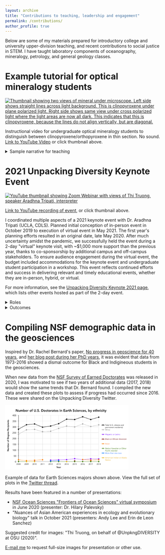 ```yaml
---
layout: archive
title: "Contributions to teaching, leadership and engagement"
permalink: /contributions/
author_profile: true
---
```


Below are some of my materials prepared for introductory college and university upper-division teaching, and recent contributions to social justice in STEM. I have taught laboratory components of oceanography, mineralogy, petrology, and general geology classes.


# Example tutorial for optical mineralogy students

 <a href="https://www.youtube.com/watch?v=muPhXJS_qwk/"><img src="https://img.youtube.com/vi/muPhXJS_qwk/0.jpg" style="width:400px" alt="Thumbnail showing two views of mineral under microscope. Left side shows straight lines across light background. This is clinopyroxene under plane polarized light. Right side shows same view under cross polarized light where the light areas are now all dark. This indicates that this is clinopyroxene, because the lines do not align vertically, but are diagonal.">
      </a>
      
Instructional video for undergraduate optical mineralogy students to distinguish between clinopyroxene/orthopyroxene in thin section. No sound. [Link to YouTube Video](https://www.youtube.com/watch?v=muPhXJS_qwk/) or click thumbnail above.

<details>
<summary>Sample narrative for teaching</summary>

> This video shows how one might use cleavage traces of two unknown pyroxene minerals for identification. Set up the view of the mineral in plane polarized light.
> 
> 1. Locate cleavage traces (dark lines) and align them so they are vertically aligned up/down with crosshairs. This is the starting angle.
> 2. Switch to cross-polarized light and observe if extinction occurs while remaining in this view.
> 3. If the mineral is extinct, then 0 degrees of rotation was needed to observe extinction. The extinction angle is 0. This indicates orthopyroxene (see note).
> 4. If I must rotate the stage to see extinction, then this means the extinction angle is greater than 0. This indicates inclined extinction, and the mineral is clinopyroxene  (see note).
>
> Note: Looking down the {100} face of clionopyroxene may produce parallel extinction. Be sure to examine several grains and use other diagnostic observations to support your identification.

</details>


# 2021 Unpacking Diversity Keynote Event

 <a href="https://www.youtube.com/watch?v=EKhZKJEdODk/"><img src="https://img.youtube.com/vi/EKhZKJEdODk/0.jpg" style="width:400px" alt="YouTube thumbnail showing Zoom Webinar with views of Thi Truong, speaker Aradhna Tripati, interpreter"></a>
 
[Link to YouTube recording of event](https://www.youtube.com/watch?v=EKhZKJEdODk/), or click thumbnail above. 
 
I coordinated multiple aspects of a 2021 keynote event with Dr. Aradhna Tripati (UCLA, CDLS). Planned initial conception of in-person event in October 2019 to execution of virtual event in May 2021. The first year's planning efforts resulted in an original date, late May 2020. After much uncertainty amidst the pandemic, we successfully held the event during a 2-day "virtual" keynote visit, with ~$1,000 more support than the previous year, thanks to co-sponsorship by additional campus and off-campus stakeholders. To ensure audience engagement during the virtual event, the budget included accommodations for the keynote event and undergraduate student participation in a workshop. This event reflects continued efforts and success in delivering relevant and timely educational events, whether they are in-person, hybrid, or virtual.

For more information, see the [Unpacking Diversity Keynote 2021 page](https://unpackingdiversity.wixsite.com/ceoas/keynote-2021), which lists other events hosted as part of the 2-day event.

<details>
<summary>Roles</summary>
 
*  Created and maintained project planning document and timelines. Led communication with speaker, vendors, on-campus and external stakeholders, and revised plans and timelines as needed throughout the process
* Prioritized accommodations in the budget, communicated with OSU DAS to coordinate appropriate vendors for captioning/ASL interpreters. Prepared event glossary and introduction script.
* Ran keynote event with Zoom Webinar500 platform, set up registration page and backend settings for webinar, wrote scripts, prepared run-of-show documents, tested event with captioners and interpreters and test users, set up livestreaming options.
 </details>
 
<details>
<summary>Outcomes</summary>

* Acquired $6,000 funding from eight sponsors, including on-campus and state organizations.
* Over 163 attended the Zoom Webinar, representing 22 institutions/organizations outside of Oregon State University, and from 5 countries.
* 18 additional viewers joined the YouTube livestream.
* The 2-day virtual visit included a technical talk for the Geology & Geophysics departmental seminar, an undergraduate student workshop, a Women of Color discussion panel with 3 invited guest scientists, and a number of meetings with community members and organizations.
    </details>
    
# Compiling NSF demographic data in the geosciences
   
Inspired by Dr. Rachel Bernard's paper, [No progress in geoscience for 40 years](https://www.nature.com/articles/s41561-018-0116-6), and [her blog post during her PhD years](https://www.jsg.utexas.edu/science-yall/who-gets-geology-phds/), it was evident that data from 1973-2016 showed a dismal outcome for Black and Indigineous students in the geosciences.

When new data from the [NSF Survey of Earned Doctorates](https://www.nsf.gov/statistics/srvydoctorates/) was released in 2020, I was motivated to see if two years of additional data (2017, 2018) would show the same trends that Dr. Bernard found. I compiled the new data and created these plots to assess if progress had occurred since 2016. These were shared on the Unpacking Diversity Twitter.

<a href="/images/NSF-Table-16-Earth-Sciences-doctorate-data.png"><img src="/images/NSF-Table-16-Earth-Sciences-doctorate-data.png" style="width:400px" alt="Graph showing number of U.S. Doctorates in Earth Sciences, by ethnicity. X-axis shows years 2008 to 2018. Y-axis shows number of degree recipients, from 0 to 400. Dots connected by lines are color coded to show different ethnicities: Black - Total, Grey - White, Purple - Hispanic or Latino, Black or African-American, Orange - Asian, Green - Native Hawaiian or Other Pacific Islander, Blue - More than one race, Gold - American Indian or Alaska Native. In 2008, the total number of degree recipients was around 275, with white recipients accounting for nearly 250. In 2018, total recipients increased to about 375. White recipients make up over 300 of those recipients. Almost no change observed from 2016 to 2018.">
</a>

Example of data for Earth Sciences majors shown above. View the full set of plots in the [Twitter thread](https://twitter.com/UnpkngDIVERSITY/status/1273507530509959168).

Results have been featured in a number of presentations:
* [NSF Ocean Sciences "Frontiers of Ocean Sciences" virtual symposium](https://www.youtube.com/watch?v=sI2TTOeA0Tk) in June 2020 (presenter: Dr. Hilary Palevsky)
* "Nuances of Asian American experiences in ecology and evolutionary biology" talk in October 2021 (presenters: Andy Lee and Erin de Leon Sanchez)

Suggested credit for images: "Thi Truong, on behalf of @UnpkngDIVERSITY at OSU (2020)".

[E-mail me](mailto:truonthi@oregonstate.edu) to request full-size images for presentation or other use.
 
